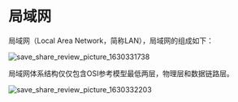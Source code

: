 # 局域网

局域网（Local Area Network，简称LAN），局域网的组成如下：

![save_share_review_picture_1630331738](/Users/jared/Downloads/save_share_review_picture_1630331738.jpeg)

局域网体系结构仅仅包含OSI参考模型最低两层，物理层和数据链路层。

![save_share_review_picture_1630332203](/Users/jared/Downloads/save_share_review_picture_1630332203.jpeg)

